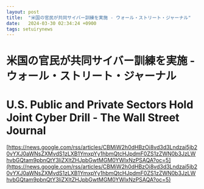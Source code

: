 ```yaml
---
layout: post
title:  "米国の官民が共同サイバー訓練を実施 - ウォール・ストリート・ジャーナル"
date:   2024-03-30 02:34:24 +0900
tags: setuirynews 
---
```


# 米国の官民が共同サイバー訓練を実施 - ウォール・ストリート・ジャーナル



# U.S. Public and Private Sectors Hold Joint Cyber Drill - The Wall Street Journal

[https://news.google.com/rss/articles/CBMiW2h0dHBzOi8vd3d3Lndzai5jb20vYXJ0aWNsZXMvdS1zLXB1YmxpYy1hbmQtcHJpdmF0ZS1zZWN0b3JzLWhvbGQtam9pbnQtY3liZXItZHJpbGwtMGM0YWIxNzPSAQA?oc=5](https://news.google.com/rss/articles/CBMiW2h0dHBzOi8vd3d3Lndzai5jb20vYXJ0aWNsZXMvdS1zLXB1YmxpYy1hbmQtcHJpdmF0ZS1zZWN0b3JzLWhvbGQtam9pbnQtY3liZXItZHJpbGwtMGM0YWIxNzPSAQA?oc=5)

